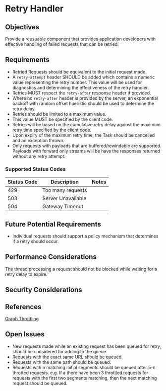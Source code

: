 # Retry Handler

## Objectives

Provide a reusuable component that provides application developers with effective handling of failed requests that can be retried.

## Requirements

- Retried Requests should be equivalent to the initial request made.
- A `retry-attempt` header SHOULD be added which contains a numeric value representing the retry number.  This value will be used for diagnostics and determining the effectiveness of the retry handler.
- Retries MUST respect the `retry-after` response header if provided.
- Where no `retry-after` header is provided by the server, an exponential backoff with random offset hueristic should be used to determine the retry delay.
- Retries should be limited to a maximum value.
- This value MUST be specified by the client code.
- Retries will be based on the cumulative retry delay against the maximum retry time specified by the client code.
- Upon expiry of the maximum retry time, the Task should be cancelled and an exception thrown.
- Only requests with payloads that are buffered/rewindable are supported.  Payloads with forward only streams will be have the responses returned without any retry attempt.

### Supported Status Codes

|Status Code | Description | Notes|
|--|--|--|
| 429 | Too many requests | |
| 503 | Server Unavailable |  |
| 504 | Gateway Timeout |  |

## Future Potential Requirements

- Individual requests should support a policy mechanism that determines if a retry should occur.

## Performance Considerations

The thread processing a request should not be blocked while waiting for a retry delay to expire.

## Security Considerations

## References

[Graph Throttling](https://developer.microsoft.com/en-us/graph/docs/concepts/throttling)

## Open Issues
- New requests made while an existing request has been queued for retry, should be considered for adding to the queue.  
- Requests with the exact same URL should be queued.
- Requests with the same path should be queued.
- Requests with n matching initial segments should be queued after 5-n throtted requests. e.g. If a there have been 3 throttled requests for requests with the first two segments matching, then the next matching request should be queued.  